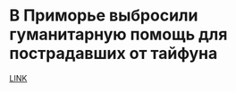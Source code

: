 # В Приморье выбросили гуманитарную помощь для пострадавших от тайфуна



[LINK](https://varlamov.ru/1953538.html)